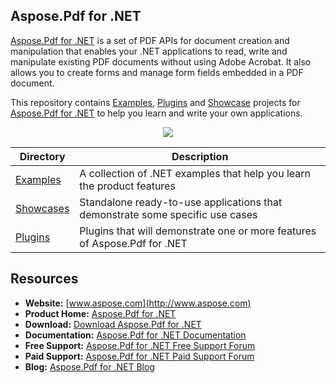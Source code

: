 ## Aspose.Pdf for .NET

[Aspose.Pdf for .NET](http://https://products.aspose.com/pdf/net) is a set of PDF APIs for document creation and manipulation that enables your .NET applications to read, write and manipulate existing PDF documents without using Adobe Acrobat. It also allows you to create forms and manage form fields embedded in a PDF document.

This repository contains [Examples](Examples), [Plugins](Plugins) and [Showcase](Showcases) projects for [Aspose.Pdf for .NET](http://https://products.aspose.com/pdf/net) to help you learn and write your own applications.

<p align="center">

  <a title="Download complete Aspose.Pdf for .NET source code" href="https://github.com/aspose-pdf/Aspose.Pdf-for-.NET/archive/master.zip">
	<img src="https://raw.github.com/AsposeExamples/java-examples-dashboard/master/images/downloadZip-Button-Large.png" />
  </a>
</p>

Directory | Description
--------- | -----------
[Examples](Examples)  | A collection of .NET examples that help you learn the product features
[Showcases](Showcases)  | Standalone ready-to-use applications that demonstrate some specific use cases
[Plugins](Plugins)  | Plugins that will demonstrate one or more features of Aspose.Pdf for .NET

## Resources

+ **Website:** [www.aspose.com](http://www.aspose.com)
+ **Product Home:** [Aspose.Pdf for .NET](https://products.aspose.com/pdf/net)
+ **Download:** [Download Aspose.Pdf for .NET](https://www.nuget.org/packages/Aspose.Pdf/)
+ **Documentation:** [Aspose.Pdf for .NET Documentation](https://docs.aspose.com/display/pdfnet/Home)
+ **Free Support:** [Aspose.Pdf for .NET Free Support Forum](https://forum.aspose.com/c/pdf)
+ **Paid Support:** [Aspose.Pdf for .NET Paid Support Forum](https://helpdesk.aspose.com/)
+ **Blog:** [Aspose.Pdf for .NET Blog](https://blog.aspose.com/category/aspose-products/aspose-pdf-product-family/)
